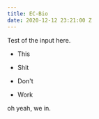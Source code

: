 ```yaml
---
title: EC-Bio
date: 2020-12-12 23:21:00 Z
---
```


Test of the input here.

* This

* Shit

* Don't

* Work

oh yeah, we in.
